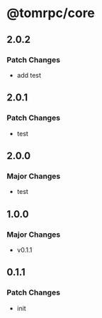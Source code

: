 # @tomrpc/core

## 2.0.2

### Patch Changes

- add test

## 2.0.1

### Patch Changes

- test

## 2.0.0

### Major Changes

- test

## 1.0.0

### Major Changes

- v0.1.1

## 0.1.1

### Patch Changes

- init
